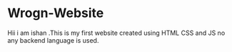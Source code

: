 # Wrogn-Website
Hii i am ishan .This is my first website created using HTML CSS and JS no any backend language is used.
